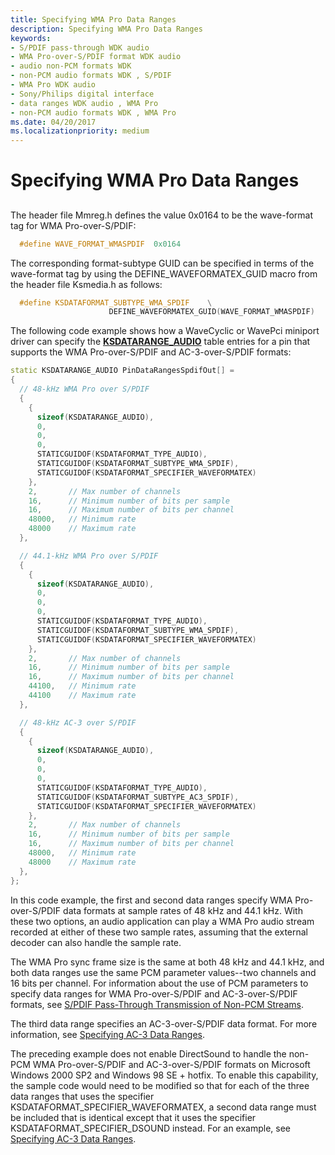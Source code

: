 ```yaml
---
title: Specifying WMA Pro Data Ranges
description: Specifying WMA Pro Data Ranges
keywords:
- S/PDIF pass-through WDK audio
- WMA Pro-over-S/PDIF format WDK audio
- audio non-PCM formats WDK
- non-PCM audio formats WDK , S/PDIF
- WMA Pro WDK audio
- Sony/Philips digital interface
- data ranges WDK audio , WMA Pro
- non-PCM audio formats WDK , WMA Pro
ms.date: 04/20/2017
ms.localizationpriority: medium
---
```


# Specifying WMA Pro Data Ranges


## <span id="specifying_wma_pro_data_ranges"></span><span id="SPECIFYING_WMA_PRO_DATA_RANGES"></span>


The header file Mmreg.h defines the value 0x0164 to be the wave-format tag for WMA Pro-over-S/PDIF:

```cpp
  #define WAVE_FORMAT_WMASPDIF  0x0164
```

The corresponding format-subtype GUID can be specified in terms of the wave-format tag by using the DEFINE\_WAVEFORMATEX\_GUID macro from the header file Ksmedia.h as follows:

```cpp
  #define KSDATAFORMAT_SUBTYPE_WMA_SPDIF    \
                      DEFINE_WAVEFORMATEX_GUID(WAVE_FORMAT_WMASPDIF)
```

The following code example shows how a WaveCyclic or WavePci miniport driver can specify the [**KSDATARANGE\_AUDIO**](/windows-hardware/drivers/ddi/ksmedia/ns-ksmedia-ksdatarange_audio) table entries for a pin that supports the WMA Pro-over-S/PDIF and AC-3-over-S/PDIF formats:

```cpp
static KSDATARANGE_AUDIO PinDataRangesSpdifOut[] =
{
  // 48-kHz WMA Pro over S/PDIF
  {
    {
      sizeof(KSDATARANGE_AUDIO),
      0,
      0,
      0,
      STATICGUIDOF(KSDATAFORMAT_TYPE_AUDIO),
      STATICGUIDOF(KSDATAFORMAT_SUBTYPE_WMA_SPDIF),
      STATICGUIDOF(KSDATAFORMAT_SPECIFIER_WAVEFORMATEX)
    },
    2,       // Max number of channels
    16,      // Minimum number of bits per sample
    16,      // Maximum number of bits per channel
    48000,   // Minimum rate
    48000    // Maximum rate
  },

  // 44.1-kHz WMA Pro over S/PDIF
  {
    {
      sizeof(KSDATARANGE_AUDIO),
      0,
      0,
      0,
      STATICGUIDOF(KSDATAFORMAT_TYPE_AUDIO),
      STATICGUIDOF(KSDATAFORMAT_SUBTYPE_WMA_SPDIF),
      STATICGUIDOF(KSDATAFORMAT_SPECIFIER_WAVEFORMATEX)
    },
    2,       // Max number of channels
    16,      // Minimum number of bits per sample
    16,      // Maximum number of bits per channel
    44100,   // Minimum rate
    44100    // Maximum rate
  },

  // 48-kHz AC-3 over S/PDIF
  {
    {
      sizeof(KSDATARANGE_AUDIO),
      0,
      0,
      0,
      STATICGUIDOF(KSDATAFORMAT_TYPE_AUDIO),
      STATICGUIDOF(KSDATAFORMAT_SUBTYPE_AC3_SPDIF),
      STATICGUIDOF(KSDATAFORMAT_SPECIFIER_WAVEFORMATEX)
    },
    2,       // Max number of channels
    16,      // Minimum number of bits per sample
    16,      // Maximum number of bits per channel
    48000,   // Minimum rate
    48000    // Maximum rate
  },
};
```

In this code example, the first and second data ranges specify WMA Pro-over-S/PDIF data formats at sample rates of 48 kHz and 44.1 kHz. With these two options, an audio application can play a WMA Pro audio stream recorded at either of these two sample rates, assuming that the external decoder can also handle the sample rate.

The WMA Pro sync frame size is the same at both 48 kHz and 44.1 kHz, and both data ranges use the same PCM parameter values--two channels and 16 bits per channel. For information about the use of PCM parameters to specify data ranges for WMA Pro-over-S/PDIF and AC-3-over-S/PDIF formats, see [S/PDIF Pass-Through Transmission of Non-PCM Streams](s-pdif-pass-through-transmission-of-non-pcm-streams.md).

The third data range specifies an AC-3-over-S/PDIF data format. For more information, see [Specifying AC-3 Data Ranges](specifying-ac-3-data-ranges.md).

The preceding example does not enable DirectSound to handle the non-PCM WMA Pro-over-S/PDIF and AC-3-over-S/PDIF formats on Microsoft Windows 2000 SP2 and Windows 98 SE + hotfix. To enable this capability, the sample code would need to be modified so that for each of the three data ranges that uses the specifier KSDATAFORMAT\_SPECIFIER\_WAVEFORMATEX, a second data range must be included that is identical except that it uses the specifier KSDATAFORMAT\_SPECIFIER\_DSOUND instead. For an example, see [Specifying AC-3 Data Ranges](specifying-ac-3-data-ranges.md).

 

